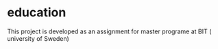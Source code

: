 # education

This project is developed as an assignment for master programe at BIT ( university of Sweden)
